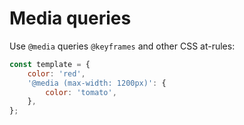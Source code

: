 # Media queries

Use `@media` queries `@keyframes` and other CSS at-rules:

```js
const template = {
    color: 'red',
    '@media (max-width: 1200px)': {
        color: 'tomato',
    },
};
```
